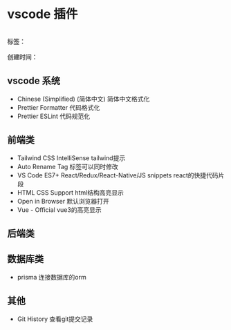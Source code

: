 # vscode 插件

<div style="color: red;padding: 16px 0; font-weight: 600;color: rgb(82 82 82); display: flex;gap: 10px;">
    <span>标签：</span>
    <Badge type="tip" text="前端" />
    <Badge type="tip" text="html" />
    <Badge type="tip" text="原子化" />
</div>

<div style="color: red; font-weight: 600;color: rgb(82 82 82);">
    <span>创建时间：</span>
    <Badge type="tip" text="2024-05-10" />
</div>

## vscode 系统

- Chinese (Simplified) (简体中文)       简体中文格式化
- Prettier Formatter        代码格式化
- Prettier ESLint       代码规范化

## 前端类

- Tailwind CSS IntelliSense         tailwind提示
- Auto Rename Tag       标签可以同时修改
- VS Code ES7+ React/Redux/React-Native/JS snippets         react的快捷代码片段
- HTML CSS Support      html结构高亮显示
- Open in Browser       默认浏览器打开
- Vue - Official        vue3的高亮显示

## 后端类

## 数据库类

- prisma        连接数据库的orm

## 其他

- Git History       查看git提交记录